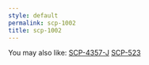 ```yaml
---
style: default
permalink: scp-1002
title: scp-1002
---
```

You may also like:
[SCP-4357-J](http://scp-wiki.net/scp-4357-j)
[SCP-523](http://scp-wiki.net/scp-523)
